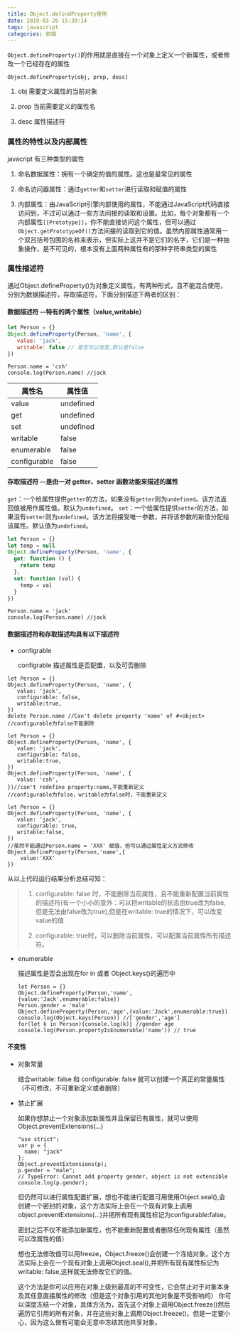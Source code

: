```yaml
---
title: Object.defindProperty使用
date: 2019-03-26 15:39:14
tags: javascript
categories: 前端
---
```

`Object.defineProperty()`的作用就是直接在一个对象上定义一个新属性，或者修改一个已经存在的属性

```
Object.defineProperty(obj, prop, desc)
```
<!-- more -->
1. obj 需要定义属性的当前对象

2. prop 当前需要定义的属性名

3. desc 属性描述符


### 属性的特性以及内部属性

javacript 有三种类型的属性

1. 命名数据属性：拥有一个确定的值的属性。这也是最常见的属性
2. 命名访问器属性：通过`getter`和`setter`进行读取和赋值的属性

3. 内部属性：由JavaScript引擎内部使用的属性，不能通过JavaScript代码直接访问到，不过可以通过一些方法间接的读取和设置。比如，每个对象都有一个内部属性`[[Prototype]]`，你不能直接访问这个属性，但可以通过`Object.getPrototypeOf()`方法间接的读取到它的值。虽然内部属性通常用一个双吕括号包围的名称来表示，但实际上这并不是它们的名字，它们是一种抽象操作，是不可见的，根本没有上面两种属性有的那种字符串类型的属性

### 属性描述符

通过Object.defineProperty()为对象定义属性，有两种形式，且不能混合使用，分别为数据描述符，存取描述符，下面分别描述下两者的区别：

#### 数据描述符 --特有的两个属性（value,writable）

```js
let Person = {}
Object.defineProperty(Person, 'name', {
   value: 'jack',
   writable: false // 是否可以改变,默认是false
})
```

```
Person.name = 'csh'
console.log(Person.name) //jack
```

| 属性名       | 属性值    |
| ------------ | --------- |
| value        | undefined |
| get          | undefined |
| set          | undefined |
| writable     | false     |
| enumerable   | false     |
| configurable | false     |

#### 存取描述符 --是由一对 getter、setter 函数功能来描述的属性

`get`：一个给属性提供`getter`的方法，如果没有`getter`则为`undefined`。该方法返回值被用作属性值。默认为`undefined`。
 `set`：一个给属性提供`setter`的方法，如果没有`setter`则为`undefined`。该方法将接受唯一参数，并将该参数的新值分配给该属性。默认值为`undefined`。

```js
let Person = {}
let temp = null
Object.defineProperty(Person, 'name', {
  get: function () {
    return temp
  },
  set: function (val) {
    temp = val
  }
})
```

```
Person.name = 'jack'
console.log(Person.name) //jack
```

#### 数据描述符和存取描述均具有以下描述符

- configrable 

  configrable 描述属性是否配置，以及可否删除

```
let Person = {}
Object.defineProperty(Person, 'name', {
   value: 'jack',
   configurable: false,
   writable:true,
})
delete Person.name //Can't delete property 'name' of #<object>
//configurable为false不能删除
```

```
let Person = {}
Object.defineProperty(Person, 'name', {
   value: 'jack',
   configurable: false,
   writable:true,
})
Object.defineProperty(Person, 'name', {
   value: 'csh',
})//can't redefine property:name,不能重新定义
//configurable为false，writable为false时，不能重新定义
```

```
let Person = {}
Object.defineProperty(Person, 'name', {
   value: 'jack',
   configurable: true,
   writable:false,
})
//虽然不能通过Person.name = 'XXX' 赋值，但可以通过属性定义方式修改
Object.defineProperty(Person,'name',{
    value:'XXX'
})
```

从以上代码运行结果分析总结可知：

> 1. configurable: false 时，不能删除当前属性，且不能重新配置当前属性的描述符(有一个小小的意外：可以把writable的状态由true改为false,但是无法由false改为true),但是在writable: true的情况下，可以改变value的值
>
> 2. configurable: true时，可以删除当前属性，可以配置当前属性所有描述符。

- enumerable

   描述属性是否会出现在for in 或者 Object.keys()的遍历中

  ```
  let Person = {}
  Object.defineProperty(Person,'name',{value:'Jack',enumerable:false})
  Person.gender = 'male'
  Object.defineProperty(Person,'age',{value:'Jack',enumerable:true})
  console.log(Object.keys(Person)) //['gender','age']
  for(let k in Person){console.log(k)} //gender age
  console.log(Person.propertyIsEnumerable('name')) // true
  ```

#### 不变性

- 对象常量

  结合writable: false 和 configurable: false 就可以创建一个真正的常量属性（不可修改，不可重新定义或者删除）

- 禁止扩展

  如果你想禁止一个对象添加新属性并且保留已有属性，就可以使用Object.preventExtensions(...)

  ```
  "use strict";
  var p = {
    name: "jack"
  };
  Object.preventExtensions(p);
  p.gender = "male"; 
  // TypeError: Cannot add property gender, object is not extensible
  console.log(p.gender); 
  ```

   但仍然可以进行属性配置扩展，想也不能进行配置可用使用Object.seal(),会创建一个密封的对象，这个方法实际上会在一个现有对象上调用object.preventExtensions(...)并把所有现有属性标记为configurable:false。

  密封之后不仅不能添加新属性，也不能重新配置或者删除任何现有属性（虽然可以改属性的值）

  想也无法修改值可以用freeze，Object.freeze()会创建一个冻结对象，这个方法实际上会在一个现有对象上调用Object.seal(),并把所有现有属性标记为writable: false,这样就无法修改它们的值。

  这个方法是你可以应用在对象上级别最高的不可变性，它会禁止对于对象本身及其任意直接属性的修改（但是这个对象引用的其他对象是不受影响的）
   你可以深度冻结一个对象，具体方法为，首先这个对象上调用Object.freeze()然后遍历它引用的所有对象，并在这些对象上调用Object.freeze()。但是一定要小心，因为这么做有可能会无意中冻结其他共享对象。
